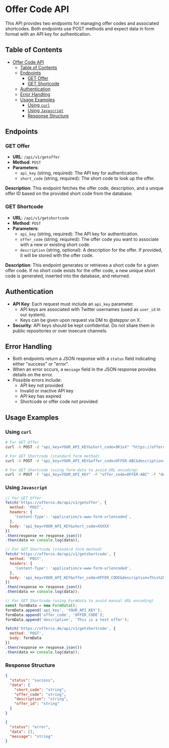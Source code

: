 
# Offer Code API

This API provides two endpoints for managing offer codes and associated shortcodes. Both endpoints use POST methods and expect data in form format with an API key for authentication.

## Table of Contents
- [Offer Code API](#offer-code-api)
  - [Table of Contents](#table-of-contents)
  - [Endpoints](#endpoints)
    - [GET Offer](#get-offer)
    - [GET Shortcode](#get-shortcode)
  - [Authentication](#authentication)
  - [Error Handling](#error-handling)
  - [Usage Examples](#usage-examples)
    - [Using `curl`](#using-curl)
    - [Using `Javascript`](#using-javascript)
    - [Response Structure](#response-structure)

## Endpoints

### GET Offer
- **URL**: `/api/v1/getoffer`
- **Method**: `POST`
- **Parameters**:
  - `api_key` (string, required): The API key for authentication.
  - `short_code` (string, required): The short code to look up the offer.

**Description**: This endpoint fetches the offer code, description, and a unique offer ID based on the provided short code from the database.

### GET Shortcode
- **URL**: `/api/v1/getshortcode`
- **Method**: `POST`
- **Parameters**:
  - `api_key` (string, required): The API key for authentication.
  - `offer_code` (string, required): The offer code you want to associate with a new or existing short code.
  - `description` (string, optional): A description for the offer. If provided, it will be stored with the offer code.

**Description**: This endpoint generates or retrieves a short code for a given offer code. If no short code exists for the offer code, a new unique short code is generated, inserted into the database, and returned.

## Authentication
- **API Key**: Each request must include an `api_key` parameter. 
  - API keys are associated with Twitter usernames (used as `user_id` in our system).
  - Keys can be given upon request via DM to @steppsr on X.
- **Security**: API keys should be kept confidential. Do not share them in public repositories or over insecure channels.

## Error Handling
- Both endpoints return a JSON response with a `status` field indicating either "success" or "error".
- When an error occurs, a `message` field in the JSON response provides details on the error.
- Possible errors include:
  - API key not provided
  - Invalid or inactive API key
  - API key has expired
  - Shortcode or offer code not provided

## Usage Examples

### Using `curl`

```bash
# For GET Offer
curl -X POST -d "api_key=YOUR_API_KEY&short_code=9K1xX" "https://offerco.de/api/v1/getoffer"

# For GET Shortcode (standard form method)
curl -X POST -d "api_key=YOUR_API_KEY&offer_code=OFFER-ABC&description=This%20is%20a%20test%20offer" "https://offerco.de/api/v1/getshortcode"

# For GET Shortcode (using form-data to avoid URL encoding)
curl -X POST -F "api_key=YOUR_API_KEY" -F "offer_code=OFFER-ABC" -F "description=This is a test offer" "https://offerco.de/api/v1/getshortcode"
```

### Using `Javascript`

```javascript
// For GET Offer
fetch('https://offerco.de/api/v1/getoffer', {
  method: 'POST',
  headers: {
    'Content-Type': 'application/x-www-form-urlencoded',
  },
  body: 'api_key=YOUR_API_KEY&short_code=XXXXX'
})
.then(response => response.json())
.then(data => console.log(data));

// For GET Shortcode (standard form method)
fetch('https://offerco.de/api/v1/getshortcode', {
  method: 'POST',
  headers: {
    'Content-Type': 'application/x-www-form-urlencoded',
  },
  body: 'api_key=YOUR_API_KEY&offer_code=OFFER_CODE&description=This%20is%20a%20test%20offer'
})
.then(response => response.json())
.then(data => console.log(data));

// For GET Shortcode (using FormData to avoid manual URL encoding)
const formData = new FormData();
formData.append('api_key', 'YOUR_API_KEY');
formData.append('offer_code', 'OFFER_CODE');
formData.append('description', 'This is a test offer');

fetch('https://offerco.de/api/v1/getshortcode', {
  method: 'POST',
  body: formData
})
.then(response => response.json())
.then(data => console.log(data));
```

### Response Structure
```json
{
  "status": "success",
  "data": {
    "short_code": "string",
    "offer_code": "string",
    "description": "string",
    "offer_id": "string"
  }
}
```

```json
{
  "status": "error",
  "data": [],
  "message": "string"
}
```